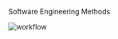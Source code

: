 Software Engineering Methods

![workflow](https://github.com/amit169/sem/actions/workflows/main.yml/badge.svg)
